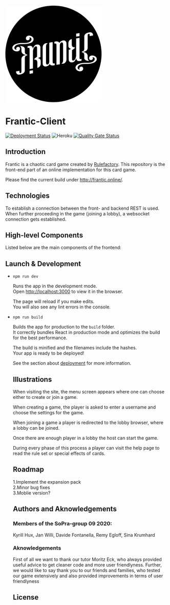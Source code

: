 ![Logo](src/assets/frantic/logo-hollow.svg)

# Frantic-Client
[![Deployment Status](https://github.com/soprafs20-group09/frantic-client/workflows/Deploy%20Project/badge.svg)](https://github.com/soprafs20-group09/frantic-client/actions)
![Heroku](https://heroku-badge.herokuapp.com/?app=sopra-fs20-group-09-client)
[![Quality Gate Status](https://sonarcloud.io/api/project_badges/measure?project=soprafs20-group09_frantic-client&metric=alert_status)](https://sonarcloud.io/dashboard?id=soprafs20-group09_frantic-client)

## Introduction

Frantic is a chaotic card game created by [Rulefactory](https://rulefactory.ch). This repository is the front-end part of an online implementation for this card game. 

Please find the current build under http://frantic.online/.

## Technologies

To establish a connection between the front- and backend REST is used. When further proceeding in the game (joining a lobby), a websocket connection gets established.

## High-level Components

Listed below are the main components of the frontend:

## Launch & Development

* `npm run dev`

  Runs the app in the development mode.<br />
  Open [http://localhost:3000](http://localhost:3000) to view it in the browser.

  The page will reload if you make edits.<br />
  You will also see any lint errors in the console.

* `npm run build`

  Builds the app for production to the `build` folder.<br />
  It correctly bundles React in production mode and optimizes the build for the best performance.

  The build is minified and the filenames include the hashes.<br />
  Your app is ready to be deployed!

  See the section about [deployment](https://facebook.github.io/create-react-app/docs/deployment) for more information.
  
  ## Illustrations
  
  When visiting the site, the menu screen appears where one can choose either to create or join a game. 
  
  When creating a game, the player is asked to enter a username and choose the settings for the game.
  
  When joining a game a player is redirected to the lobby browser, where a lobby can be joined.
  
  Once there are enough player in a lobby the host can start the game. 
  
  During every phase of this process a player can visit the help page to read the rule set or special effects of cards.
  
  ## Roadmap
  
  1.Implement the expansion pack  
  2.Minor bug fixes   
  3.Moblie version?
  
  ## Authors and Aknowledgements
  
  ### Members of the SoPra-group 09 2020:
  
  Kyrill Hux, Jan Willi, Davide Fontanella, Remy Egloff, Sina Krumhard
  
  ### Aknowledgements
  
  First of all we want to thank our tutor Moritz Eck, who always provided useful advice to get cleaner code and more user friendlyness.   Further, we would like to say thank you to our friends and families, who tested our game extensively and also provided improvements in   terms of user friendlyness
  
  ## License
  
